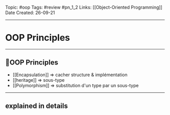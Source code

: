 Topic: #oop
Tags: #review #pn_1_2
Links: [[Object-Oriented Programming]]
Date Created: 26-09-21

---

# OOP Principles

---

## 📝OOP Principles

- [[Encapsulation]] => cacher structure & implémentation
- [[heritage]] => sous-type
- [[Polymorphism]] => substitution d'un type par un sous-type

---

## explained in details
